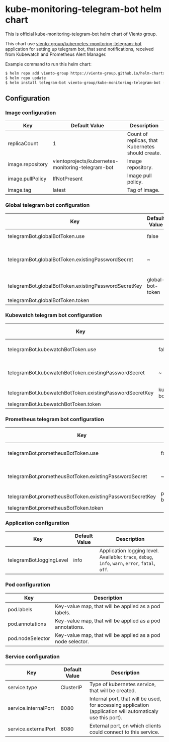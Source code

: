 # kube-monitoring-telegram-bot helm chart
This is official kube-monitoring-telegram-bot helm chart of Viento group.

This chart use [viento-group/kubernetes-monitoring-telegram-bot](https://github.com/viento-group/kubernetes-monitoring-telegram-bot) application for setting up telegram bot, that send notifications, received from Kubewatch and Prometheus Alert Manager.

Example command to run this helm chart:
```bash
$ helm repo add viento-group https://viento-group.github.io/helm-charts
$ helm repo update
$ helm install telegram-bot viento-group/kube-monitoring-telegram-bot --set telegramBot.globalBotToken.use=true --set telegramBot.globalBotToken.token=<telegram-bot-token>
```

## Configuration
### Image configuration
Key | Default Value | Description
--- | ------------- | -----------
replicaCount | 1 | Count of replicas, that Kubernetes should create.
image.repository | vientoprojects/kubernetes-monitoring-telegram-bot | Image repository.
image.pullPolicy | IfNotPresent | Image pull policy.
image.tag | latest | Tag of image.

### Global telegram bot configuration
Key | Default Value | Description
--- | ------------- | -----------
telegramBot.globalBotToken.use | false | Should we use telegram global bot.
telegramBot.globalBotToken.existingPasswordSecret | ~ | Password secret name, which collect global telegram bot token. If `~`, `telegramBot.globalBotToken.token` will be used.
telegramBot.globalBotToken.existingPasswordSecretKey | global-bot-token | Password secret key, which collect global telegram bot token.
telegramBot.globalBotToken.token | | Plain telegram global bot token.

### Kubewatch telegram bot configuration
Key | Default Value | Description
--- | ------------- | -----------
telegramBot.kubewatchBotToken.use | false | Should we use telegram kubewatch bot (if `false`, global bot will be used for sending Kubewatch notifications).
telegramBot.kubewatchBotToken.existingPasswordSecret | ~ | Password secret name, which collect kubewatch telegram bot token. If `~`, `telegramBot.kubewatchBotToken.token` will be used.
telegramBot.kubewatchBotToken.existingPasswordSecretKey | kubewatch-bot-token | Password secret key, which collect kubewatch telegram bot token.
telegramBot.kubewatchBotToken.token | | Plain telegram kubewatch bot token.

### Prometheus telegram bot configuration
Key | Default Value | Description
--- | ------------- | -----------
telegramBot.prometheusBotToken.use | false | Should we use telegram prometheus bot (if `false`, global bot will be used for sending Prometheus alerts).
telegramBot.prometheusBotToken.existingPasswordSecret | ~ | Password secret name, which collect prometheus telegram bot token. If `~`, `telegramBot.prometheusBotToken.token` will be used.
telegramBot.prometheusBotToken.existingPasswordSecretKey | prometheus-bot-token | Password secret key, which collect prometheus telegram bot token.
telegramBot.prometheusBotToken.token | | Plain telegram prometheus bot token.

### Application configuration
Key | Default Value | Description
--- | ------------- | -----------
telegramBot.loggingLevel | info | Application logging level. Available: `trace`, `debug`, `info`, `warn`, `error`, `fatal`, `off`.

### Pod configuration
Key | Description
--- | -----------
pod.labels | Key-value map, that will be applied as a pod labels.
pod.annotations | Key-value map, that will be applied as a pod annotations.
pod.nodeSelector | Key-value map, that will be applied as a pod node selector.

### Service configuration
Key | Default Value | Description
--- | ------------- | -----------
service.type | ClusterIP | Type of kubernetes service, that will be created.
service.internalPort | 8080 | Internal port, that will be used, for accessing application (application will automaticaly use this port).
service.externalPort | 8080 | External port, on which clients could connect to this service.